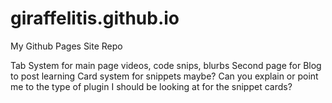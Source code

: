 # giraffelitis.github.io
My Github Pages Site Repo

Tab System for main page videos, code snips, blurbs
Second page for Blog to post learning
Card system for snippets maybe? 
Can you explain or point me to the type of plugin I should be looking at for the snippet cards?